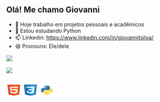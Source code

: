 ## Olá! Me chamo Giovanni

- 🔭 Hoje trabalho em projetos pessoais e acadêmicos
- 🌱 Estou estudando Python
- 📫 Linkedin: https://www.linkedin.com/in/giovannitsilva/
- 😄 Pronouns: Ele/dele

<div>
  <a href="https://github.com/giovanni789silva/github-readme-stats)>"/>
  <img align="center" height="150em" src="https://github-readme-stats.vercel.app/api?username=giovanni789silva&show_icons=true&theme=github_dark"/>

  <a href="https://github.com/giovanni789silva/convoychat"><a/>
  <img align="center" height="160em" align="center" src="https://github-readme-stats.vercel.app/api/top-langs?username=giovanni789silva&layout=compact&theme=github_dark&langs_count=8&card_width=320" />
</div>

##

<div style="display: inline_block">
  <img align="center" alt="giovanni-HTML" height="30" width="40" src="https://raw.githubusercontent.com/devicons/devicon/master/icons/html5/html5-original.svg">
  <img align="center" alt="giovanni-CSS" height="30" width="40" src="https://raw.githubusercontent.com/devicons/devicon/master/icons/css3/css3-original.svg">
  <img align="center" alt="giovanni-Python" height="30" width="40" src="https://raw.githubusercontent.com/devicons/devicon/master/icons/python/python-original.svg">
</div>

##

<!--<div>
  <a href="https://instagram.com/rafaballerini" target="_blank"><img src="https://img.shields.io/badge/-Instagram-%23E4405F?style=for-the-badge&logo=instagram&logoColor=white" target="_blank"></a>
 <a href="https://discord.gg/wagxzStdcR" target="_blank"><img src="https://img.shields.io/badge/Discord-7289DA?style=for-the-badge&logo=discord&logoColor=white" target="_blank"></a> 
  <a href = "mailto:contatorafaballerini@gmail.com"><img src="https://img.shields.io/badge/-Gmail-%23333?style=for-the-badge&logo=gmail&logoColor=white" target="_blank"></a>
  <a href="https://www.linkedin.com/in/rafaella-ballerini-45875016a" target="_blank"><img src="https://img.shields.io/badge/-LinkedIn-%230077B5?style=for-the-badge&logo=linkedin&logoColor=white" target="_blank"></a> 
</div>
